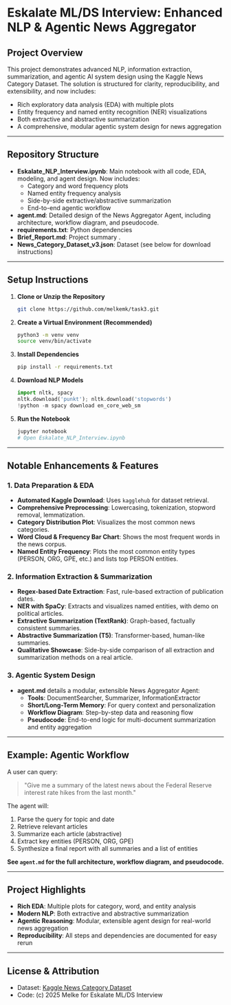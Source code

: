 # Eskalate ML/DS Interview: Enhanced NLP & Agentic News Aggregator

## Project Overview

This project demonstrates advanced NLP, information extraction, summarization, and agentic AI system design using the Kaggle News Category Dataset. The solution is structured for clarity, reproducibility, and extensibility, and now includes:
- Rich exploratory data analysis (EDA) with multiple plots
- Entity frequency and named entity recognition (NER) visualizations
- Both extractive and abstractive summarization
- A comprehensive, modular agentic system design for news aggregation

---

## Repository Structure

- **Eskalate_NLP_Interview.ipynb**: Main notebook with all code, EDA, modeling, and agent design. Now includes:
  - Category and word frequency plots
  - Named entity frequency analysis
  - Side-by-side extractive/abstractive summarization
  - End-to-end agentic workflow
- **agent.md**: Detailed design of the News Aggregator Agent, including architecture, workflow diagram, and pseudocode.
- **requirements.txt**: Python dependencies
- **Brief_Report.md**: Project summary .
- **News_Category_Dataset_v3.json**: Dataset (see below for download instructions)

---

## Setup Instructions

1. **Clone or Unzip the Repository**
   ```bash
   git clone https://github.com/melkemk/task3.git
   ```
2. **Create a Virtual Environment (Recommended)**
   ```bash
   python3 -m venv venv
   source venv/bin/activate
   ```
3. **Install Dependencies**
   ```bash
   pip install -r requirements.txt
   ```
4. **Download NLP Models**
   ```python
   import nltk, spacy
   nltk.download('punkt'); nltk.download('stopwords')
   !python -m spacy download en_core_web_sm
   ```
5. **Run the Notebook**
   ```bash
   jupyter notebook
   # Open Eskalate_NLP_Interview.ipynb
   ```

---

## Notable Enhancements & Features

### 1. Data Preparation & EDA
- **Automated Kaggle Download**: Uses `kagglehub` for dataset retrieval.
- **Comprehensive Preprocessing**: Lowercasing, tokenization, stopword removal, lemmatization.
- **Category Distribution Plot**: Visualizes the most common news categories.
- **Word Cloud & Frequency Bar Chart**: Shows the most frequent words in the news corpus.
- **Named Entity Frequency**: Plots the most common entity types (PERSON, ORG, GPE, etc.) and lists top PERSON entities.

### 2. Information Extraction & Summarization
- **Regex-based Date Extraction**: Fast, rule-based extraction of publication dates.
- **NER with SpaCy**: Extracts and visualizes named entities, with demo on political articles.
- **Extractive Summarization (TextRank)**: Graph-based, factually consistent summaries.
- **Abstractive Summarization (T5)**: Transformer-based, human-like summaries.
- **Qualitative Showcase**: Side-by-side comparison of all extraction and summarization methods on a real article.

### 3. Agentic System Design
- **agent.md** details a modular, extensible News Aggregator Agent:
  - **Tools**: DocumentSearcher, Summarizer, InformationExtractor
  - **Short/Long-Term Memory**: For query context and personalization
  - **Workflow Diagram**: Step-by-step data and reasoning flow
  - **Pseudocode**: End-to-end logic for multi-document summarization and entity aggregation

---

## Example: Agentic Workflow

A user can query:
> "Give me a summary of the latest news about the Federal Reserve interest rate hikes from the last month."

The agent will:
1. Parse the query for topic and date
2. Retrieve relevant articles
3. Summarize each article (abstractive)
4. Extract key entities (PERSON, ORG, GPE)
5. Synthesize a final report with all summaries and a list of entities

**See `agent.md` for the full architecture, workflow diagram, and pseudocode.**

---

## Project Highlights
- **Rich EDA**: Multiple plots for category, word, and entity analysis
- **Modern NLP**: Both extractive and abstractive summarization
- **Agentic Reasoning**: Modular, extensible agent design for real-world news aggregation
- **Reproducibility**: All steps and dependencies are documented for easy rerun

---

## License & Attribution
- Dataset: [Kaggle News Category Dataset](https://www.kaggle.com/datasets/rmisra/news-category-dataset)
- Code: (c) 2025 Melke for Eskalate ML/DS Interview
